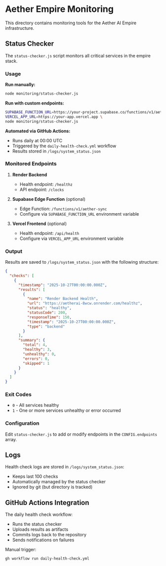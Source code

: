 # Aether Empire Monitoring

This directory contains monitoring tools for the Aether AI Empire infrastructure.

## Status Checker

The `status-checker.js` script monitors all critical services in the empire stack.

### Usage

**Run manually:**
```bash
node monitoring/status-checker.js
```

**Run with custom endpoints:**
```bash
SUPABASE_FUNCTION_URL=https://your-project.supabase.co/functions/v1/aether-sync \
VERCEL_APP_URL=https://your-app.vercel.app \
node monitoring/status-checker.js
```

**Automated via GitHub Actions:**
- Runs daily at 00:00 UTC
- Triggered by the `daily-health-check.yml` workflow
- Results stored in `/logs/system_status.json`

### Monitored Endpoints

1. **Render Backend**
   - Health endpoint: `/healthz`
   - API endpoint: `/clocks`

2. **Supabase Edge Function** (optional)
   - Edge Function: `/functions/v1/aether-sync`
   - Configure via `SUPABASE_FUNCTION_URL` environment variable

3. **Vercel Frontend** (optional)
   - Health endpoint: `/api/health`
   - Configure via `VERCEL_APP_URL` environment variable

### Output

Results are saved to `/logs/system_status.json` with the following structure:

```json
{
  "checks": [
    {
      "timestamp": "2025-10-27T00:00:00.000Z",
      "results": [
        {
          "name": "Render Backend Health",
          "url": "https://aetherai-8wcw.onrender.com/healthz",
          "status": "healthy",
          "statusCode": 200,
          "responseTime": 150,
          "timestamp": "2025-10-27T00:00:00.000Z",
          "type": "backend"
        }
      ],
      "summary": {
        "total": 4,
        "healthy": 3,
        "unhealthy": 0,
        "errors": 0,
        "skipped": 1
      }
    }
  ]
}
```

### Exit Codes

- `0` - All services healthy
- `1` - One or more services unhealthy or error occurred

### Configuration

Edit `status-checker.js` to add or modify endpoints in the `CONFIG.endpoints` array.

## Logs

Health check logs are stored in `/logs/system_status.json`:
- Keeps last 100 checks
- Automatically managed by the status checker
- Ignored by git (but directory is tracked)

## GitHub Actions Integration

The daily health check workflow:
- Runs the status checker
- Uploads results as artifacts
- Commits logs back to the repository
- Sends notifications on failures

Manual trigger:
```bash
gh workflow run daily-health-check.yml
```
